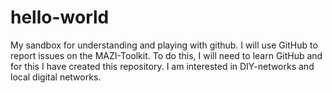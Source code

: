 # hello-world
My sandbox for understanding and playing with github.
I will use GitHub to report issues on the MAZI-Toolkit. To do this, I will need to learn GitHub and for this I have created this repository.
I am interested in DIY-networks and local digital networks.

